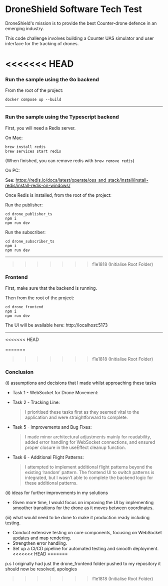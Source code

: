 # DroneShield Software Tech Test

DroneShield's mission is to provide the best Counter-drone defence in an emerging industry.

This code challenge involves building a Counter UAS simulator and user interface for the tracking of drones.

<<<<<<< HEAD
=======
### Run the sample using the Go backend

From the root of the project:

```
docker compose up --build
```

---

### Run the sample using the Typescript backend

First, you will need a Redis server.

On Mac:

```
brew install redis
brew services start redis
```

(When finished, you can remove redis with `brew remove redis`)

On PC:

See: https://redis.io/docs/latest/operate/oss_and_stack/install/install-redis/install-redis-on-windows/

Once Redis is installed, from the root of the project:

Run the publisher:

```
cd drone_publisher_ts
npm i
npm run dev
```

Run the subscriber:

```
cd drone_subscriber_ts
npm i
npm run dev
```

---

>>>>>>> f1e1818 (Initialise Root Folder)
### Frontend

First, make sure that the backend is running.

Then from the root of the project:

```
cd drone_frontend
npm i
npm run dev
```

The UI will be available here: http://localhost:5173

---

<<<<<<< HEAD

=======
>>>>>>> f1e1818 (Initialise Root Folder)
### Conclusion

(i) assumptions and decisions that I made whilst approaching these tasks

- Task 1 - WebSocket for Drone Movement:
- Task 2 - Tracking Line:

  > I prioritised these tasks first as they seemed vital to the application and were straightforward to complete.

- Task 5 - Improvements and Bug Fixes:

  > I made minor architectural adjustments mainly for readability, added error handling for WebSocket connections, and ensured proper closure in the useEffect cleanup function.

- Task 6 - Additional Flight Patterns:
  > I attempted to implement additional flight patterns beyond the existing ‘random’ pattern. The frontend UI to switch patterns is integrated, but I wasn’t able to complete the backend logic for these additional patterns.

(ii) ideas for further improvements in my solutions

- Given more time, I would focus on improving the UI by implementing smoother transitions for the drone as it moves between coordinates.

(iii) what would need to be done to make it production ready including testing.

- Conduct extensive testing on core components, focusing on WebSocket updates and map rendering.
- Strengthen error handling.
- Set up a CI/CD pipeline for automated testing and smooth deployment.
<<<<<<< HEAD
=======

p.s I originally had just the drone_frontend folder pushed to my repository it should now be resolved, apologies
>>>>>>> f1e1818 (Initialise Root Folder)
